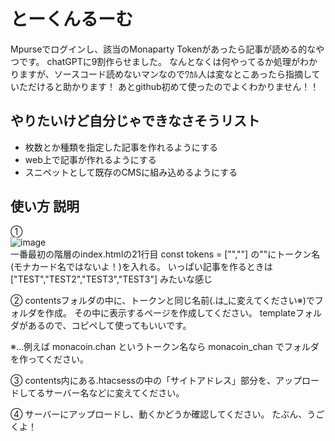 # とーくんるーむ
Mpurseでログインし、該当のMonaparty Tokenがあったら記事が読める的なやつです。
chatGPTに9割作らせました。
なんとなくは何やってるか処理がわかりますが、ソースコード読めないマンなのでﾜｶﾙ人は変なとこあったら指摘していただけると助かります！
あとgithub初めて使ったのでよくわかりません！！

## やりたいけど自分じゃできなさそうリスト
- 枚数とか種類を指定した記事を作れるようにする
- web上で記事が作れるようにする
- スニペットとして既存のCMSに組み込めるようにする


## 使い方 説明
①  
![image](https://github.com/user-attachments/assets/a557a084-859b-463a-8e0c-c9081f6a1ddc)  
一番最初の階層のindex.htmlの21行目
const tokens = ["",""]
の""にトークン名(モナカード名ではないよ！)を入れる。
いっぱい記事を作るときは
 ["TEST","TEST2","TEST3","TEST3"]
 みたいな感じ

②
contentsフォルダの中に、トークンと同じ名前(.は_に変えてください※)でフォルダを作成。
その中に表示するページを作成してください。
templateフォルダがあるので、コピペして使ってもいいです。

※…例えば monacoin.chan というトークン名なら monacoin_chan でフォルダを作ってください。

③
contents内にある.htacsessの中の「サイトアドレス」部分を、アップロードしてるサーバー名などに変えてください。

④
サーバーにアップロードし、動くかどうか確認してください。
たぶん、うごくよ！
